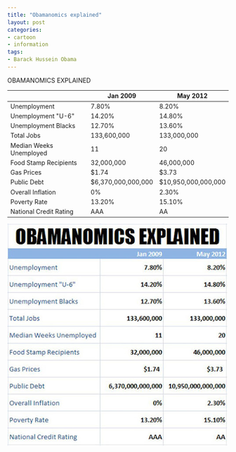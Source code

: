 ```yaml
---
title: "Obamanomics explained"
layout: post
categories:
- cartoon
- information
tags:
- Barack Hussein Obama
---
```


OBAMANOMICS EXPLAINED

<table><thead><tr><th>&nbsp;</th><th>Jan 2009</th><th>May 2012</th></tr></thead><tbody><tr><td>Unemployment</td><td>7.80%</td><td>8.20%</td></tr><tr><td>Unemployment "U-6"</td><td>14.20%</td><td>14.80%</td></tr><tr><td>Unemployment Blacks</td><td>12.70%</td><td>13.60%</td></tr><tr><td>Total Jobs</td><td>133,600,000</td><td>133,000,000</td></tr><tr><td>Median Weeks Unemployed</td><td>11</td><td>20</td></tr><tr><td>Food Stamp Recipients</td><td>32,000,000</td><td>46,000,000</td></tr><tr><td>Gas Prices</td><td>$1.74</td><td>$3.73</td></tr><tr><td>Public Debt</td><td>$6,370,000,000,000</td><td>$10,950,000,000,000</td></tr><tr><td>Overall Inflation</td><td>0%</td><td>2.30%</td></tr><tr><td>Poverty Rate</td><td>13.20%</td><td>15.10%</td></tr><tr><td>National Credit Rating</td><td>AAA</td><td>AA</td></tr></tbody></table>

![Obamanomics explained](/assets/img/2012/11/obamanomics-explained.jpg)
